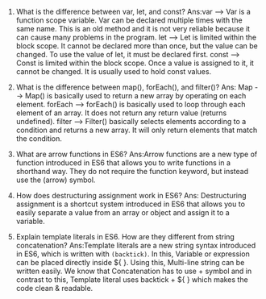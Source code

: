 1) What is the difference between var, let, and const?
Ans:var --> Var is a function scope variable. Var can be declared multiple times with the same name. This is an old method and it is not very reliable because it can cause many problems in the program.
let --> Let is limited within the block scope. It cannot be declared more than once, but the value can be changed. To use the value of let, it must be declared first.
const --> Const is limited within the block scope. Once a value is assigned to it, it cannot be changed. It is usually used to hold const values.



2) What is the difference between map(), forEach(), and filter()?
Ans: Map --> Map() is basically used to return a new array by operating on each element.
forEach --> forEach() is basically used to loop through each element of an array. It does not return any return value (returns undefined).
filter --> Filter() basically selects elements according to a condition and returns a new array. It will only return elements that match the condition.


3) What are arrow functions in ES6?
Ans:Arrow functions are a new type of function introduced in ES6 that allows you to write functions in a shorthand way. They do not require the function keyword, but instead use the (arrow) symbol.


4) How does destructuring assignment work in ES6?
Ans: Destructuring assignment is a shortcut system introduced in ES6 that allows you to easily separate a value from an array or object and assign it to a variable.


5) Explain template literals in ES6. How are they different from string concatenation?
Ans:Template literals are a new string syntax introduced in ES6, which is written with `(backtick)`. In this, Variable or expression can be placed directly inside ${ }. Using this, Multi-line string can be written easily. We know that Concatenation has to use + symbol and in contrast to this, Template literal uses backtick + ${ } which makes the code clean & readable.
